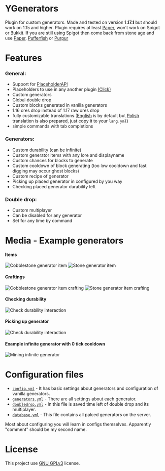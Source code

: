 # YGenerators
Plugin for custom generators. Made and tested on version **1.17.1** but should work on 1.15 and higher.
Plugin requires at least [Paper](https://github.com/PaperMC/Paper), won't work on Spigot or Bukkit.
If you are still using Spigot then come back from stone age and use [Paper](https://github.com/PaperMC/Paper), [Pufferfish](https://github.com/pufferfish-gg/Pufferfish) or [Purpur](https://github.com/PurpurMC/Purpur)

# Features
### General:
- Support for [PlaceholderAPI](https://github.com/PlaceholderAPI/PlaceholderAPI)
- Placeholders to use in any another plugin [(Click)](https://github.com/Ynfuien/YGenerators/wiki/Placeholders)
- Custom generators
- Global double drop
- Custom blocks generated in vanilla generators
- 1.16 ores drop instead of 1.17 raw ores drop
- fully customizable translations ([English](https://github.com/Ynfuien/YGenerators/blob/main/src/main/resources/langs/en-lang.yml) is by default but [Polish](https://github.com/Ynfuien/YGenerators/blob/main/src/main/resources/langs/pl-lang.yml) translation is also prepared, just copy it to your `lang.yml`)
- simple commands with tab completions

### Generators:
- Custom durability (can be infinite)
- Custom generator items with any lore and displayname
- Custom chances for blocks to generate
- Custom cooldown of block generating (too low cooldown and fast digging may occur ghost blocks)
- Custom recipe of generator
- Picking up placed generator in configured by you way
- Checking placed generator durability left

### Double drop:
- Custom multiplayer
- Can be disabled for any generator
- Set for any time by command


# Media - Example generators
#### Items
![Cobblestone generator item](https://i.imgur.com/7XCybJy.png)
![Stone generator item](https://i.imgur.com/eyJVDJL.png)
#### Craftings
![Cobblestone generator item crafting](https://i.imgur.com/RZ61mTI.png)
![Stone generator item crafting](https://i.imgur.com/Q6ya7cH.png)
#### Checking durability
![Check durability interaction](https://i.imgur.com/u4olMmm.gif)
#### Picking up generator
![Check durability interaction](https://i.imgur.com/wistrWC.gif)
#### Example infinite generator with 0 tick cooldown
![Mining infinite generator](https://i.imgur.com/YtbBKPI.gif)


# Configuration files
- [`config.yml`](https://github.com/Ynfuien/YGenerators/blob/main/src/main/resources/config.yml) - It has basic settings about generators and configuration of vanilla generators.
- [`generators.yml`](https://github.com/Ynfuien/YGenerators/blob/main/resources/generators.yml) - There are all settings about each generator.
- [`doubledrop.yml`](https://github.com/Ynfuien/YGenerators/blob/main/resources/doubledrop.yml) - In this file is saved time left of double drop and its multiplayer.
- [`database.yml`](https://github.com/Ynfuien/YGenerators/blob/main/resources/database.yml) - This file contains all palced generators on the server.

Most about configuring you will learn in configs themselves. Apparently "comment" should be my second name.


# License
This project use [GNU GPLv3](https://github.com/Ynfuien/YGenerators/blob/main/LICENSE) license.